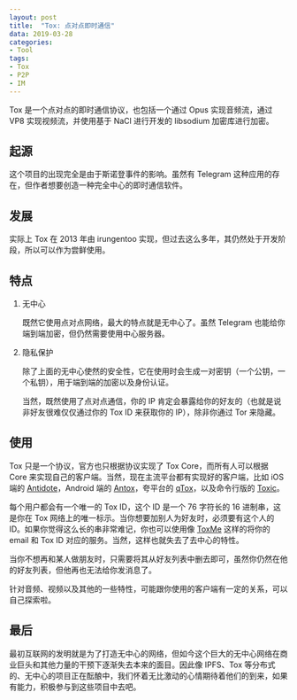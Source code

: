 ```yaml
---
layout: post
title:  "Tox: 点对点即时通信"
data: 2019-03-28
categories:
- Tool
tags:
- Tox
- P2P
- IM
---
```


Tox 是一个点对点的即时通信协议，也包括一个通过 Opus 实现音频流，通过 VP8 实现视频流，并使用基于 NaCl 进行开发的 libsodium 加密库进行加密。

## 起源

这个项目的出现完全是由于斯诺登事件的影响。虽然有 Telegram 这种应用的存在，但作者想要创造一种完全中心的即时通信软件。

## 发展

实际上 Tox 在 2013 年由 irungentoo 实现，但过去这么多年，其仍然处于开发阶段，所以可以作为尝鲜使用。

## 特点

1. 无中心

    既然它使用点对点网络，最大的特点就是无中心了。虽然 Telegram 也能给你端到端加密，但仍然需要使用中心服务器。

2. 隐私保护

    除了上面的无中心使然的安全性，它在使用时会生成一对密钥（一个公钥，一个私钥），用于端到端的加密以及身份认证。

    当然，既然使用了点对点通信，你的 IP 肯定会暴露给你的好友的（也就是说非好友很难仅仅通过你的 Tox ID 来获取你的 IP），除非你通过 Tor 来隐藏。

## 使用

Tox 只是一个协议，官方也只根据协议实现了 Tox Core，而所有人可以根据 Core 来实现自己的客户端。当然，现在主流平台都有实现好的客户端，比如 iOS 端的 [Antidote](https://antidote.im/)，Android 端的 [Antox](https://github.com/Antox/Antox)，夸平台的 [qTox](https://qtox.github.io)，以及命令行版的 [Toxic](https://github.com/Jfreegman/toxic)。
  
每个用户都会有一个唯一的 Tox ID，这个 ID 是一个 76 字符长的 16 进制串，这是你在 Tox 网络上的唯一标示。当你想要加别人为好友时，必须要有这个人的 ID。如果你觉得这么长的串非常难记，你也可以使用像 [ToxMe](https://toxme.io/) 这样的将你的 email 和 Tox ID 对应的服务。当然，这样也就失去了去中心的特性。

当你不想再和某人做朋友时，只需要将其从好友列表中删去即可，虽然你仍然在他的好友列表，但他再也无法给你发消息了。

针对音频、视频以及其他的一些特性，可能跟你使用的客户端有一定的关系，可以自己探索啦。

## 最后

最初互联网的发明就是为了打造无中心的网络，但如今这个巨大的无中心网络在商业巨头和其他力量的干预下逐渐失去本来的面目。因此像 IPFS、Tox 等分布式的、无中心的项目正在酝酿中，我们怀着无比激动的心情期待着他们的到来，如果有能力，积极参与到这些项目中去吧。